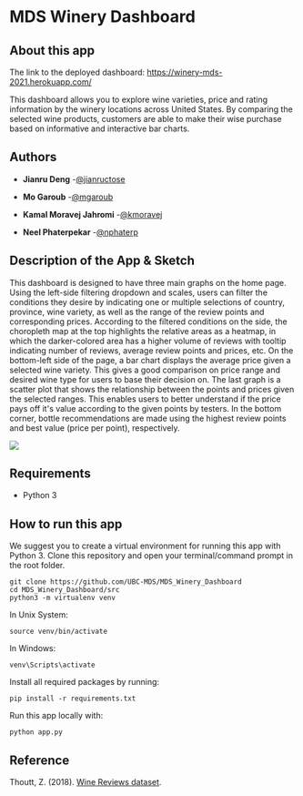 # MDS Winery Dashboard

## About this app

The link to the deployed dashboard:
https://winery-mds-2021.herokuapp.com/

This dashboard allows you to explore wine varieties, price and rating information by the winery locations across United States. By comparing the selected wine products, customers are able to make their wise purchase based on informative and interactive bar charts.


## Authors

* **Jianru Deng** -[@jianructose](https://github.com/jianructose)

* **Mo Garoub** -[@mgaroub](https://github.com/mgaroub)

* **Kamal Moravej Jahromi** -[@kmoravej](https://github.com/kmoravej)

* **Neel Phaterpekar** -[@nphaterp](https://github.com/nphaterp)

## Description of the App & Sketch

This dashboard is designed to have three main graphs on the home page. Using the left-side filtering dropdown and scales, users can filter the conditions they desire by indicating one or multiple selections of country, province, wine variety, as well as the range of the review points and corresponding prices. According to the filtered conditions on the side, the choropleth map at the top highlights the relative areas as a heatmap, in which the darker-colored area has a higher volume of reviews with tooltip indicating number of reviews, average review points and prices, etc. On the bottom-left side of the page, a bar chart displays the average price given a selected wine variety. This gives a good comparison on price range and desired wine type for users to base their decision on. The last graph is a scatter plot that shows the relationship between the points and prices given the selected ranges. This  enables users to better understand if the price pays off it's value according to the given points by testers. In the bottom corner, bottle recommendations are made using the highest review points and best value (price per point), respectively.


![](https://media.giphy.com/media/gAwFZuESc3lqp9TWnc/giphy.gif)


## Requirements
- Python 3

## How to run this app
We suggest you to create a virtual environment for running this app with Python 3. Clone this repository and open your terminal/command prompt in the root folder.<br>

```
git clone https://github.com/UBC-MDS/MDS_Winery_Dashboard
cd MDS_Winery_Dashboard/src
python3 -m virtualenv venv

```


In Unix System:
```
source venv/bin/activate
```

In Windows:

```
venv\Scripts\activate
```

Install all required packages by running:

```
pip install -r requirements.txt
```


Run this app locally with:<br>
```
python app.py
```

## Reference
Thoutt, Z. (2018). [Wine Reviews dataset](https://www.kaggle.com/zynicide/wine-reviews/data).
